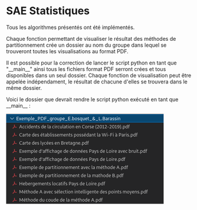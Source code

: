 # SAE Statistiques

Tous les algorithmes présentés ont été implémentés.

Chaque fonction permettant de visualiser le résultat des méthodes de partitionnement crée un dossier au nom du groupe dans lequel se trouveront toutes les visualisations au format PDF.

Il est possible pour la correction de lancer le script python en tant que "\_\_main\_\_" ainsi tous les fichiers format PDF serront crées et tous disponibles dans un seul dossier. Chaque fonction de visualisation peut être appelée indépendament, le résultat de chacune d'elles se trouvera dans le même dossier. 

Voici le dossier que devrait rendre le script python exécuté en tant que \_\_main\_\_ :

![img](dossier%20rendu%20main.png)